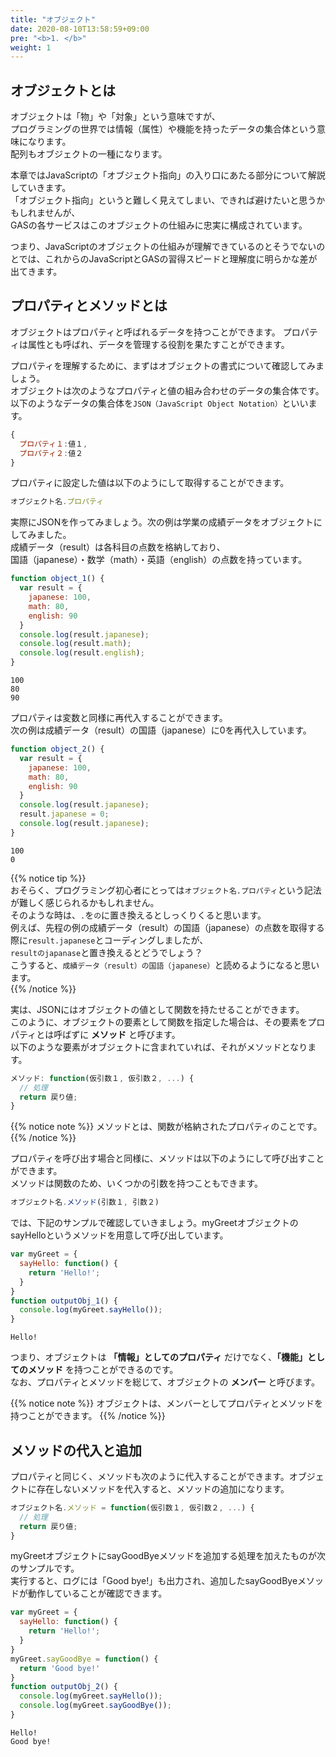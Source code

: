 ```yaml
---
title: "オブジェクト"
date: 2020-08-10T13:58:59+09:00
pre: "<b>1. </b>"
weight: 1
---
```


## オブジェクトとは
オブジェクトは「物」や「対象」という意味ですが、  
プログラミングの世界では情報（属性）や機能を持ったデータの集合体という意味になります。  
配列もオブジェクトの一種になります。

本章ではJavaScriptの「オブジェクト指向」の入り口にあたる部分について解説していきます。  
「オブジェクト指向」というと難しく見えてしまい、できれば避けたいと思うかもしれませんが、  
GASの各サービスはこのオブジェクトの仕組みに忠実に構成されています。  

つまり、JavaScriptのオブジェクトの仕組みが理解できているのとそうでないのとでは、これからのJavaScriptとGASの習得スピードと理解度に明らかな差が出てきます。

## プロパティとメソッドとは
オブジェクトはプロパティと呼ばれるデータを持つことができます。
プロパティは属性とも呼ばれ、データを管理する役割を果たすことができます。

プロパティを理解するために、まずはオブジェクトの書式について確認してみましょう。  
オブジェクトは次のようなプロパティと値の組み合わせのデータの集合体です。  
以下のようなデータの集合体を`JSON（JavaScript Object Notation）`といいます。  
```js
{
  プロパティ１:値１,
  プロパティ２:値２
}
```
プロパティに設定した値は以下のようにして取得することができます。
```js
オブジェクト名.プロパティ
```

実際にJSONを作ってみましょう。次の例は学業の成績データをオブジェクトにしてみました。  
成績データ（result）は各科目の点数を格納しており、  
国語（japanese）・数学（math）・英語（english）の点数を持っています。
```js
function object_1() {
  var result = {
    japanese: 100,
    math: 80,
    english: 90
  }
  console.log(result.japanese);
  console.log(result.math);
  console.log(result.english);
}
```
```
100
80
90
```

プロパティは変数と同様に再代入することができます。  
次の例は成績データ（result）の国語（japanese）に0を再代入しています。
```js
function object_2() {
  var result = {
    japanese: 100,
    math: 80,
    english: 90
  }
  console.log(result.japanese);
  result.japanese = 0;
  console.log(result.japanese);
}
```
```
100
0
```

{{% notice tip %}}  
おそらく、プログラミング初心者にとっては`オブジェクト名.プロパティ`という記法が難しく感じられるかもしれません。  
そのような時は、`.`を`の`に置き換えるとしっくりくると思います。  
例えば、先程の例の成績データ（result）の国語（japanese）の点数を取得する際に`result.japanese`とコーディングしましたが、  
`resultのjapanase`と置き換えるとどうでしょう？  
こうすると、`成績データ（result）の国語（japanese）`と読めるようになると思います。  
{{% /notice %}}

実は、JSONにはオブジェクトの値として関数を持たせることができます。  
このように、オブジェクトの要素として関数を指定した場合は、その要素をプロパティとは呼ばずに **メソッド** と呼びます。  
以下のような要素がオブジェクトに含まれていれば、それがメソッドとなります。
```js
メソッド: function(仮引数１, 仮引数２, ...) {
  // 処理
  return 戻り値;
}
```
{{% notice note %}}
メソッドとは、関数が格納されたプロパティのことです。
{{% /notice %}}

プロパティを呼び出す場合と同様に、メソッドは以下のようにして呼び出すことができます。  
メソッドは関数のため、いくつかの引数を持つこともできます。
```js
オブジェクト名.メソッド(引数１, 引数２)
```

では、下記のサンプルで確認していきましょう。myGreetオブジェクトのsayHelloというメソッドを用意して呼び出しています。

```js
var myGreet = {
  sayHello: function() {
    return 'Hello!';
  }
}
function outputObj_1() {
  console.log(myGreet.sayHello());
}
```
```
Hello!
```

つまり、オブジェクトは **「情報」としてのプロパティ** だけでなく、**「機能」としてのメソッド** を持つことができるのです。  
なお、プロパティとメソッドを総じて、オブジェクトの **メンバー** と呼びます。

{{% notice note %}}
オブジェクトは、メンバーとしてプロパティとメソッドを持つことができます。
{{% /notice %}}

## メソッドの代入と追加
プロパティと同じく、メソッドも次のように代入することができます。オブジェクトに存在しないメソッドを代入すると、メソッドの追加になります。
```js
オブジェクト名.メソッド = function(仮引数１, 仮引数２, ...) {
  // 処理
  return 戻り値;
}
```
myGreetオブジェクトにsayGoodByeメソッドを追加する処理を加えたものが次のサンプルです。  
実行すると、ログには「Good bye!」も出力され、追加したsayGoodByeメソッドが動作していることが確認できます。
```js
var myGreet = {
  sayHello: function() {
    return 'Hello!';
  }
}
myGreet.sayGoodBye = function() {
  return 'Good bye!'
}
function outputObj_2() {
  console.log(myGreet.sayHello());
  console.log(myGreet.sayGoodBye());
}
```
```
Hello!
Good bye!
```
